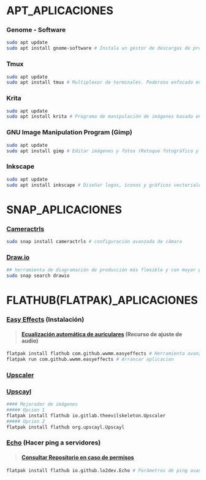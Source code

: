 # APT_APLICACIONES
### Genome - Software
```bash
sudo apt update
sudo apt install gnome-software # Instala un gestor de descargas de programas o aplicaciones
```
### Tmux
```bash
sudo apt update
sudo apt install tmux # Multiplexor de terminales. Poderoso enfocado en seguridad y velocidad.
```
### Krita
```bash
sudo apt update
sudo apt install krita # Programa de manipulación de imágenes basado en píxeles (Arte digital (como Photoshop + pinceles))
```

### GNU Image Manipulation Program (Gimp)
```bash
sudo apt update
sudo apt install gimp # Editar imágenes y fotos (Retoque fotográfico y diseño gráfico, collages, posters, banners)
```

### Inkscape
```bash
sudo apt update
sudo apt install inkscape # Diseñar logos, íconos y gráficos vectoriales (Diseño web y gráfico vectorial, logotipo, iconos)
```
# SNAP_APLICACIONES
### [Cameractrls](https://snapcraft.io/cameractrls)
```bash
sudo snap install cameractrls # configuración avanzada de cámara
```
### [Draw.io](https://snapcraft.io/drawio)
```bash
## herramienta de diagramación de producción más flexible y con mayor privacidad. Cree diagramas de flujo, diagramas de procesos,
sudo snap search drawio
```
# FLATHUB(FLATPAK)_APLICACIONES
### [Easy Effects](https://flathub.org/apps/com.github.wwmm.easyeffects) (Instalación)
> #### [Ecualización automática de auriculares](https://github.com/jaakkopasanen/AutoEq) (Recurso de ajuste de audio)
```bash
flatpak install flathub com.github.wwmm.easyeffects # Herramienta avanzada de manipulación de audio
flatpak run com.github.wwmm.easyeffects # Arrancar aplicacion
```
### [Upscaler](https://flathub.org/apps/io.gitlab.theevilskeleton.Upscaler)
### [Upscayl](https://flathub.org/apps/org.upscayl.Upscayl)
```bash
#### Mejorador de imágenes
##### Opcion 1 
flatpak install flathub io.gitlab.theevilskeleton.Upscaler
##### Opcion 2 
flatpak install flathub org.upscayl.Upscayl
```
### [Echo](https://flathub.org/apps/io.github.lo2dev.Echo) (Hacer ping a servidores)
> #### [Consultar Repositorio en caso de permisos](https://github.com/lo2dev/Echo)
```bash
flatpak install flathub io.github.lo2dev.Echo # Parámetros de ping avanzados como conteo de ping, tiempo de espera, etc.
```
### []()
